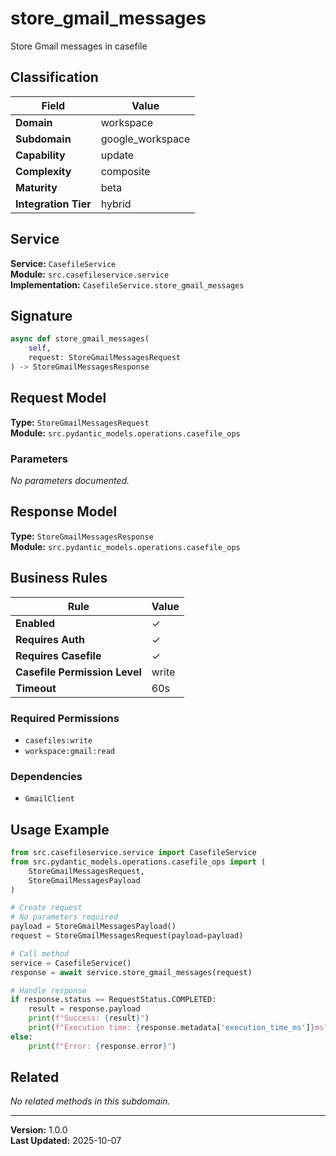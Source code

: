 # store_gmail_messages

Store Gmail messages in casefile

## Classification

| Field | Value |
|-------|-------|
| **Domain** | workspace |
| **Subdomain** | google_workspace |
| **Capability** | update |
| **Complexity** | composite |
| **Maturity** | beta |
| **Integration Tier** | hybrid |

## Service

**Service:** `CasefileService`  
**Module:** `src.casefileservice.service`  
**Implementation:** `CasefileService.store_gmail_messages`

## Signature

```python
async def store_gmail_messages(
    self,
    request: StoreGmailMessagesRequest
) -> StoreGmailMessagesResponse
```

## Request Model

**Type:** `StoreGmailMessagesRequest`  
**Module:** `src.pydantic_models.operations.casefile_ops`

### Parameters

*No parameters documented.*


## Response Model

**Type:** `StoreGmailMessagesResponse`  
**Module:** `src.pydantic_models.operations.casefile_ops`

## Business Rules

| Rule | Value |
|------|-------|
| **Enabled** | ✓ |
| **Requires Auth** | ✓ |
| **Requires Casefile** | ✓ |
| **Casefile Permission Level** | write |
| **Timeout** | 60s |

### Required Permissions

- `casefiles:write`
- `workspace:gmail:read`

### Dependencies

- `GmailClient`


## Usage Example

```python
from src.casefileservice.service import CasefileService
from src.pydantic_models.operations.casefile_ops import (
    StoreGmailMessagesRequest,
    StoreGmailMessagesPayload
)

# Create request
# No parameters required
payload = StoreGmailMessagesPayload()
request = StoreGmailMessagesRequest(payload=payload)

# Call method
service = CasefileService()
response = await service.store_gmail_messages(request)

# Handle response
if response.status == RequestStatus.COMPLETED:
    result = response.payload
    print(f"Success: {result}")
    print(f"Execution time: {response.metadata['execution_time_ms']}ms")
else:
    print(f"Error: {response.error}")
```

## Related

*No related methods in this subdomain.*


---

**Version:** 1.0.0  
**Last Updated:** 2025-10-07
